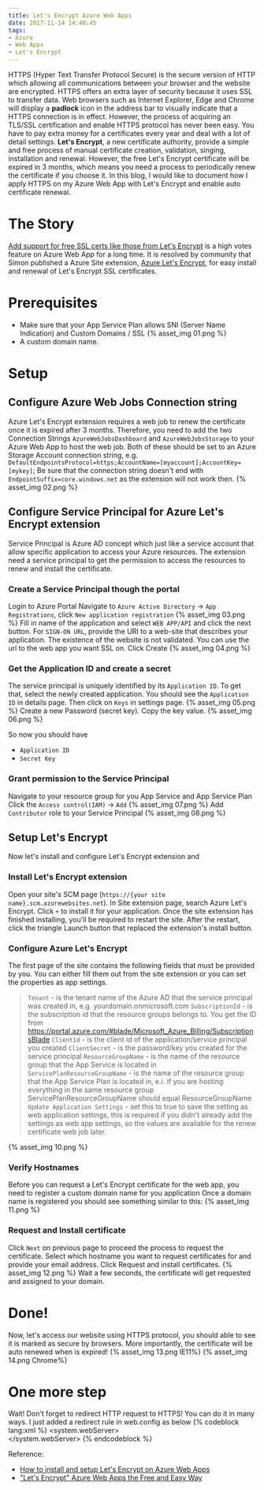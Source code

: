 ```yaml
---
title: Let's Encrypt Azure Web Apps
date: 2017-11-14 14:48:45
tags:
- Azure
- Web Apps
- Let's Encrypt
---
```

HTTPS (Hyper Text Transfer Protocol Secure) is the secure version of HTTP which allowing all communications between your browser and the website are encrypted. HTTPS offers an extra layer of security because it uses SSL to transfer data. Web browsers such as Internet Explorer, Edge and Chrome will display a **padlock** icon in the address bar to visually indicate that a HTTPS connection is in effect.
However, the process of acquiring an TLS/SSL certification and enable HTTPS protocol has never been easy. You have to pay extra money for a certificates every year and deal with a lot of detail settings. **Let's Encrypt**, a new certificate authority, provide a simple and free process of manual certificate creation, validation, singing, installation and renewal. However, the free Let's Encrypt certificate will be expired in 3 months, which means you need a process to periodically renew the certificate if you choose it. In this blog, I would like to document how I apply HTTPS on my Azure Web App with Let's Encrypt and enable auto certificate renewal.
<!-- more -->
# The Story
[Add support for free SSL certs like those from Let's Encrypt](https://feedback.azure.com/forums/169385-web-apps-formerly-websites/suggestions/6737285-add-support-for-free-ssl-certs-like-those-from-let) is a high votes feature on Azure Web App for a long time. It is resolved by community that Simon published a Azure Site extension, [Azure Let's Encrypt](http://www.siteextensions.net/packages/letsencrypt), for easy install and renewal of Let's Encrypt SSL certificates.

# Prerequisites
* Make sure that your App Service Plan allows SNI (Server Name Indication) and Custom Domains / SSL
{% asset_img 01.png %}
* A custom domain name.

# Setup

## Configure Azure Web Jobs Connection string
Azure Let's Encrypt extension requires a web job to renew the certificate once it is expired after 3 months. Therefore, you need to add the two Connection Strings `AzureWebJobsDashboard` and `AzureWebJobsStorage` to your Azure Web App to host the web job.
Both of these should be set to an Azure Storage Account connection string, e.g. `DefaultEndpointsProtocol=https;AccountName=[myaccount];AccountKey=[mykey]`; Be sure that the connection string doesn't end with `EndpointSuffix=core.windows.net` as the extension will not work then.
{% asset_img 02.png %}

## Configure Service Principal for Azure Let's Encrypt extension
Service Principal is Azure AD concept which just like a service account that allow specific application to access your Azure resources. The extension need a service principal to get the permission to access the resources to renew and install the certificate.
### Create a Service Principal though the portal
Login to Azure Portal
Navigate to `Azure Active Directory` -> `App Registrations`, click `New application registration`
{% asset_img 03.png %}
Fill in name of the application and select `WEB APP/API` and click the next button. For `SIGN-ON URL`, provide the URI to a web-site that describes your application. The existence of the website is not validated. You can use the url to the web app you want SSL on.
Click Create
    {% asset_img 04.png %}
### Get the Application ID and create a secret
The service principal is uniquely identified by its `Application ID`. To get that, select the newly created application.
You should see the `Application ID` in details page. Then click on `Keys` in settings page.
{% asset_img 05.png %}
Create a new Password (secret key). Copy the key value.
{% asset_img 06.png %}

So now you should have 
*   `Application ID`
*   `Secret Key`

### Grant permission to the Service Principal
Navigate to your resource group for you App Service and App Service Plan
Click the `Access control(IAM)` -> `Add`
{% asset_img 07.png %}
Add `Contributor` role to your Service Principal
{% asset_img 08.png %}

## Setup Let's Encrypt
Now let's install and configure Let's Encrypt extension and  

### Install Let's Encrypt extension
Open your site's SCM page (`https://{your site name}.scm.azurewebsites.net`).
In Site extension page, search Azure Let's Encrypt. Click `+` to install it for your application.
Once the site extension has finished installing, you'll be required to restart the site. After the restart, click the triangle Launch button that replaced the extension's install button.

### Configure Azure Let's Encrypt
The first page of the site contains the following fields that must be provided by you. You can either fill them out from the site extension or you can set the properties as app settings. 
>   `Tenant` - is the tenant name of the Azure AD that the service principal was created in, e.g. yourdomain.onmicrosoft.com
>   `SubscriptionId` - is the subscription id that the resource groups belongs to. You get the ID from https://portal.azure.com/#blade/Microsoft_Azure_Billing/SubscriptionsBlade
>   `ClientId` - is the client id of the application/service principal you created
>   `ClientSecret` - is the password/key you created for the service principal
>   `ResourceGroupName` - is the name of the resource group that the App Service is located in 
>   `ServicePlanResourceGroupName` - is the name of the resource group that the App Service Plan is located in, e.i. if you are hosting everything in the same resource group ServicePlanResourceGroupName should equal ResourceGroupName
>   `Update Application Settings` - set this to true to save the setting as web application settings, this is required if you didn't already add the settings as web app settings, so the values are available for the renew certificate web job later.
    
{% asset_img 10.png %}

### Verify Hostnames
Before you can request a Let's Encrypt certificate for the web app, you need to register a custom domain name for you application Once a domain name is registered you should see something similar to this:
    {% asset_img 11.png %}
### Request and Install certificate
Click `Next` on previous page to proceed the process to request the certificate.
Select which hostname you want to request certificates for and provide your email address.
Click Request and install certificates.
    {% asset_img 12.png %}
Wait a few seconds, the certificate will get requested and assigned to your domain.

# Done!
Now, let's access our website using HTTPS protocol, you should able to see it is marked as secure by browsers. More importantly, the certificate will be auto renewed when is expired!
    {% asset_img 13.png IE11%}
    {% asset_img 14.png Chrome%}

# One more step
Wait! Don't forget to redirect HTTP request to HTTPS!
You can do it in many ways. I just added a redirect rule in web.config as below
    {% codeblock lang:xml %}
    <configuration xmlns="http://schemas.microsoft.com/.NetConfiguration/v2.0">
        <system.webServer>    
            <rewrite>
                <rules>
	    	<rule name="HTTP to HTTPS redirect" stopProcessing="true">
	    	        <match url="(.*)" />
	    		<conditions>
	    		  <add input="{HTTPS}" pattern="off" ignoreCase="true" />
	    		</conditions>
	    	  <action type="Redirect" redirectType="Found" url="https://{HTTP_HOST}/{R:1}" />
	    	</rule>
                </rules>
            </rewrite>
    </system.webServer>
    </configuration>
    {% endcodeblock %}

Reference:
*   [How to install and setup Let's Encrypt on Azure Web Apps](https://github.com/sjkp/letsencrypt-siteextension/wiki/How-to-install)
*   ["Let's Encrypt" Azure Web Apps the Free and Easy Way](https://gooroo.io/GoorooTHINK/Article/16420/Lets-Encrypt-Azure-Web-Apps-the-Free-and-Easy-Way/21872)